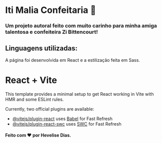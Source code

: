 # Iti Malia Confeitaria 🧁

### Um projeto autoral feito com muito carinho para minha amiga talentosa e confeiteira Zi Bittencourt! 

## Linguagens utilizadas:

A página foi desenvolvida em React e a estilização feita em Sass.

# React + Vite

This template provides a minimal setup to get React working in Vite with HMR and some ESLint rules.

Currently, two official plugins are available:

- [@vitejs/plugin-react](https://github.com/vitejs/vite-plugin-react/blob/main/packages/plugin-react/README.md) uses [Babel](https://babeljs.io/) for Fast Refresh
- [@vitejs/plugin-react-swc](https://github.com/vitejs/vite-plugin-react-swc) uses [SWC](https://swc.rs/) for Fast Refresh

#### Feito com ❤️ por Hevelise Dias.
